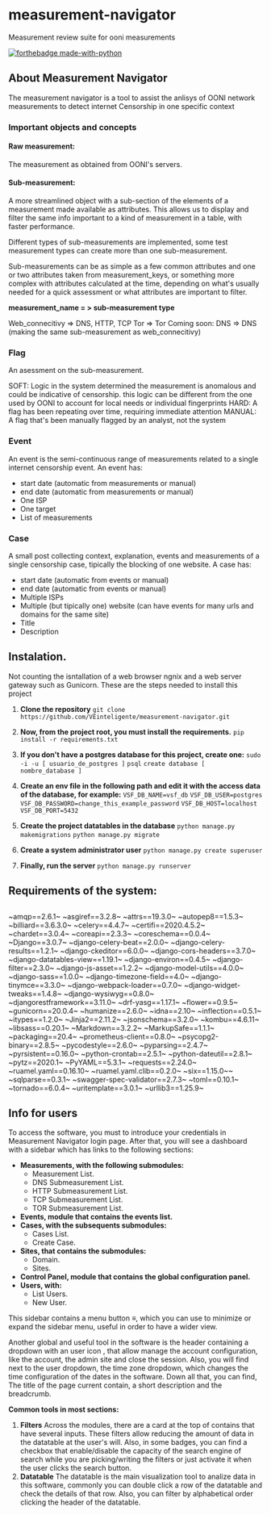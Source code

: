 # measurement-navigator
Measurement review suite for ooni measurements

[![forthebadge made-with-python](http://ForTheBadge.com/images/badges/made-with-python.svg)](https://www.python.org/)

## About Measurement Navigator

The measurement navigator is a tool to assist the anlisys of OONI network measurements to detect internet Censorship in one specific context

### Important objects and concepts

#### Raw measurement: 
The measurement as obtained from OONI's servers.

#### Sub-measurement:
A more streamlined object with a sub-section of the elements of a measurement made available as attributes. This allows us to display and filter the same info important to a kind of measurement in a table, with faster performance.

Different types of sub-measurements are implemented, some test measurement types can create more than one sub-measurement. 

Sub-measurements can be as simple as a few common attributes and one or two attributes taken from measurement_keys, or something more complex with attributes calculated at the time, depending on what's usually needed for a quick assessment or what attributes are important to filter.

**measurement_name = > sub-measurement type**

Web_connecitivy => DNS, HTTP, TCP
Tor => Tor
Coming soon: DNS => DNS (making the same sub-measurement as web_connecitivy)

### Flag
An asessment on the sub-measurement.

SOFT: Logic in the system determined the measurement is anomalous and could be indicative of censorship. this logic can be different from the one used by OONI to account for local needs or individual fingerprints
HARD: A flag has been repeating over time, requiring immediate attention 
MANUAL: A flag that's been manually flagged by an analyst, not the system

### Event
An event is the semi-continuous range of measurements related to a single internet censorship event.
An event has:
* start date (automatic from measurements or manual)
* end date (automatic from measurements or manual)
* One ISP
* One target
* List of measurements

### Case
A small post collecting context, explanation, events and measurements of a single censorship case, tipically the blocking of one website.
A case has:
* start date (automatic from events or manual)
* end date (automatic from events or manual)
* Multiple ISPs
* Multiple (but tipically one) website (can have events for many urls and domains for the same site)
* Title
* Description

## Instalation.

Not counting the isntallation of a web browser ngnix and a web server gateway such as Gunicorn. These are the steps needed to install this project

1. **Clone the repository**
`git clone https://github.com/VEinteligente/measurement-navigator.git`

2. **Now, from the project root, you must install the requirements.**
`pip install -r requirements.txt`

3. **If you don't have a postgres database for this project, create one:**
`sudo -i -u [ usuario_de_postgres ]`
`psql`
`create database [ nombre_database ]`

4. **Create an env file in the following path and edit it with the access data of the database, for example:**
`
    VSF_DB_NAME=vsf_db
`
`
    VSF_DB_USER=postgres
`
`
    VSF_DB_PASSWORD=change_this_example_password
`
`
    VSF_DB_HOST=localhost
`
`
    VSF_DB_PORT=5432 
`

5. **Create the project datatables in the database**
`python manage.py makemigrations`
`python manage.py migrate`

6. **Create a system administrator user**
`python manage.py create superuser`

7. **Finally, run the server**
`python manage.py runserver`

##
## Requirements of the system:
##
~amqp==2.6.1~
~asgiref==3.2.8~
~attrs==19.3.0~
~autopep8==1.5.3~
~billiard==3.6.3.0~
~celery==4.4.7~
~certifi==2020.4.5.2~
~chardet==3.0.4~
~coreapi==2.3.3~
~coreschema==0.0.4~
~Django==3.0.7~
~django-celery-beat==2.0.0~
~django-celery-results==1.2.1~
~django-ckeditor==6.0.0~
~django-cors-headers==3.7.0~
~django-datatables-view==1.19.1~
~django-environ==0.4.5~
~django-filter==2.3.0~
~django-js-asset==1.2.2~
~django-model-utils==4.0.0~
~django-sass==1.0.0~
~django-timezone-field==4.0~
~django-tinymce==3.3.0~
~django-webpack-loader==0.7.0~
~django-widget-tweaks==1.4.8~
~django-wysiwyg==0.8.0~
~djangorestframework==3.11.0~
~drf-yasg==1.17.1~
~flower==0.9.5~
~gunicorn==20.0.4~
~humanize==2.6.0~
~idna==2.10~
~inflection==0.5.1~
~itypes==1.2.0~
~Jinja2==2.11.2~
~jsonschema==3.2.0~
~kombu==4.6.11~
~libsass==0.20.1~
~Markdown==3.2.2~
~MarkupSafe==1.1.1~
~packaging==20.4~
~prometheus-client==0.8.0~
~psycopg2-binary==2.8.5~
~pycodestyle==2.6.0~
~pyparsing==2.4.7~
~pyrsistent==0.16.0~
~python-crontab==2.5.1~
~python-dateutil==2.8.1~
~pytz==2020.1~
~PyYAML==5.3.1~
~requests==2.24.0~
~ruamel.yaml==0.16.10~
~ruamel.yaml.clib==0.2.0~
~six==1.15.0~~
~sqlparse==0.3.1~
~swagger-spec-validator==2.7.3~
~toml==0.10.1~
~tornado==6.0.4~
~uritemplate==3.0.1~
~urllib3==1.25.9~


## Info for users 

To access the software, you must to introduce your credentials in Measurement Navigator login page. After that, you will see a dashboard with a sidebar which has links to the following sections:

- **Measurements, with the following submodules:**
    -   Measurement List.
    -   DNS Submeasurement List.
    -   HTTP Submeasurement List.
    -   TCP Submeasurement List.
    -   TOR Submeasurement List.
- **Events, module that contains the events list.**
- **Cases, with the subsequents submodules:**
    - Cases List.
    - Create Case.
- **Sites, that contains the submodules:**
    - Domain.
    - Sites.
- **Control Panel, module that contains the global configuration panel.**
- **Users, with:**
    - List Users.
    - New User.

This sidebar contains a menu button ≡, which you can use to minimize or expand the sidebar menu, useful in order to have a wider view.

Another global and useful tool in the software is the header containing a dropdown with an user icon , that allow manage the account configuration, like the account, the admin site and close the session. Also, you will find next to the user dropdown, the time zone dropdown, which changes the time configuration of the dates in the software. Down all that, you can find, The title of the page current contain, a short description and the breadcrumb. 

**Common tools in most sections:**

1. **Filters**
    Across the modules, there are a card at the top of contains that have several inputs. These filters allow reducing the amount of data in the datatable at the user's will. Also, in some badges, you can find a checkbox that enable/disable the capacity of the search engine of search while you are picking/writing the filters or just activate it when the user clicks the search button.
2. **Datatable**
    The datatable is the main visualization tool to analize data in this software, commonly you can double click a row of the datatable and check the details of that row. Also, you can filter by alphabetical order clicking the header of the datatable.


